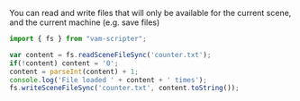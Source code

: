 You can read and write files that will only be available for the current scene, and the current machine (e.g. save files)

```js
import { fs } from "vam-scripter";

var content = fs.readSceneFileSync('counter.txt');
if(!content) content = '0';
content = parseInt(content) + 1;
console.log('File loaded ' + content + ' times');
fs.writeSceneFileSync('counter.txt', content.toString());
```
